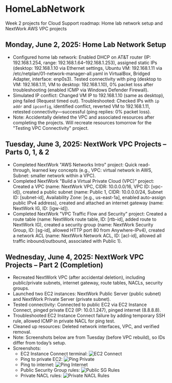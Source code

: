 # HomeLabNetwork
Week 2 projects for Cloud Support roadmap: Home lab network setup and NextWork AWS VPC projects
## Monday, June 2, 2025: Home Lab Network Setup
- Configured home lab network: Enabled DHCP on AT&T router (IP: 192.168.1.254, range: 192.168.1.64–192.168.1.253), assigned static IPs (desktop: 192.168.1.10 via Ethernet settings, Ubuntu VM: 192.168.1.11 via /etc/netplan/01-network-manager-all.yaml in VirtualBox, Bridged Adapter, interface: enp0s3). Tested connectivity with ping (desktop to VM: 192.168.1.11, VM to desktop: 192.168.1.10), 0% packet loss after troubleshooting (enabled ICMP via Windows Defender Firewall).
- Simulated IP conflict: Changed VM IP to 192.168.1.10 (same as desktop), ping failed (Request timed out). Troubleshooted: Checked IPs with `ip addr` and `ipconfig`, identified conflict, reverted VM to 192.168.1.11, retested connectivity—successful (ping replies: 0% packet loss).
- Note: Accidentally deleted the VPC and associated resources after completing the projects. Will recreate resources tomorrow for the "Testing VPC Connectivity" project.
## Tuesday, June 3, 2025: NextWork VPC Projects – Parts 0, 1, & 2
- Completed NextWork "AWS Networks Intro" project: Quick read-through, learned key concepts (e.g., VPC: virtual network in AWS, Subnet: smaller network within a VPC).
- Completed NextWork "Build a Virtual Private Cloud (VPC)" project: Created a VPC (name: NextWork VPC, CIDR: 10.0.0.0/16, VPC ID: [vpc-id]), created a public subnet (name: Public 1, CIDR: 10.0.0.0/24, Subnet ID: [subnet-id], Availability Zone: [e.g., us-east-1a], enabled auto-assign public IPv4 address), created and attached an internet gateway (name: NextWork IG, ID: [igw-id]).
- Completed NextWork "VPC Traffic Flow and Security" project: Created a route table (name: NextWork route table, ID: [rtb-id], added route to NextWork IG), created a security group (name: NextWork Security Group, ID: [sg-id], allowed HTTP port 80 from Anywhere-IPv4), created a network ACL (name: NextWork Network ACL, ID: [acl-id], allowed all traffic inbound/outbound, associated with Public 1).
## Wednesday, June 4, 2025: NextWork VPC Projects – Part 2 (Completion)
- Recreated NextWork VPC (after accidental deletion), including public/private subnets, internet gateway, route tables, NACLs, security groups.
- Launched two EC2 instances: NextWork Public Server (public subnet) and NextWork Private Server (private subnet).
- Tested connectivity: Connected to public EC2 via EC2 Instance Connect, pinged private EC2 (IP: 10.0.1.247), pinged internet (8.8.8.8).
- Troubleshooted EC2 Instance Connect failure by adding temporary SSH rule, allowed ICMP in private NACL for ping test.
- Cleaned up resources: Deleted network interfaces, VPC, and verified removal.
- Note: Screenshots below are from Tuesday (before VPC rebuild), so IDs differ from today’s setup.
- Screenshots:
  - EC2 Instance Connect terminal: ![EC2 Connect](NextWork-Public-EC2-Connect.png)
  - Ping to private EC2: ![Ping Private](NextWork-Ping-Private-EC2.png)
  - Ping to internet: ![Ping Internet](NextWork-Ping-Internet.png)
  - Public Security Group rules: ![Public SG Rules](NextWork-Public-SG-Rules.png)
  - Private NACL rules: ![Private NACL Rules](NextWork-Private-NACL-Rules.png)
